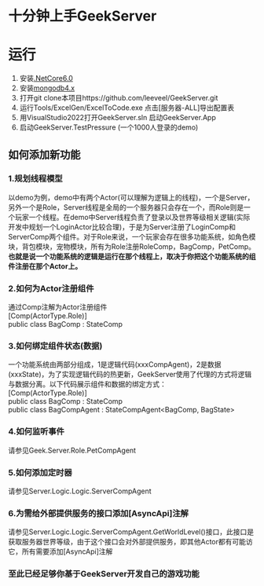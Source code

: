 # 十分钟上手GeekServer

# 运行
1. 安装[.NetCore6.0](https://dotnet.microsoft.com/download/dotnet/6.0)
2. 安装[mongodb4.x](https://www.mongodb.com/try/download/community)
3. 打开git clone本项目https://github.com/leeveel/GeekServer.git
4. 运行Tools/ExcelGen/ExcelToCode.exe 点击[服务器-ALL]导出配置表
5. 用VisualStudio2022打开GeekServer.sln 启动GeekServer.App
6. 启动GeekServer.TestPressure (一个1000人登录的demo)


## 如何添加新功能

### 1.规划线程模型  
以demo为例，demo中有两个Actor(可以理解为逻辑上的线程)，一个是Server，另外一个是Role，Server线程是全局的一个服务器只会存在一个，而Role则是一个玩家一个线程。在demo中Server线程负责了登录以及世界等级相关逻辑(实际开发中规划一个LoginActor比较合理)，于是为Server注册了LoginComp和ServerComp两个组件。对于Role来说，一个玩家会存在很多功能系统，如角色模块，背包模块，宠物模块，所有为Role注册RoleComp，BagComp，PetComp。  
**也就是说一个功能系统的逻辑是运行在那个线程上，取决于你把这个功能系统的组件注册在那个Actor上。**
### 2.如何为Actor注册组件  
通过Comp注解为Actor注册组件   
[Comp(ActorType.Role)]   
public class BagComp : StateComp<BagState>
### 3.如何绑定组件状态(数据)  
一个功能系统由两部分组成，1是逻辑代码(xxxCompAgent)，2是数据(xxxState)，为了实现逻辑代码的热更新，GeekServer使用了代理的方式将逻辑与数据分离。以下代码展示组件和数据的绑定方式：  
[Comp(ActorType.Role)]   
public class BagComp : StateComp<BagState>  
public class BagCompAgent : StateCompAgent<BagComp, BagState>

### 4.如何监听事件  
请参见Geek.Server.Role.PetCompAgent
### 5.如何添加定时器 
请参见Server.Logic.Logic.ServerCompAgent
### 6.为需给外部提供服务的接口添加[AsyncApi]注解 
请参见Server.Logic.Logic.ServerCompAgent.GetWorldLevel()接口，此接口是获取服务器世界等级，由于这个接口会对外部提供服务，即其他Actor都有可能访它，所有需要添加[AsyncApi]注解

 
### 至此已经足够你基于GeekServer开发自己的游戏功能



